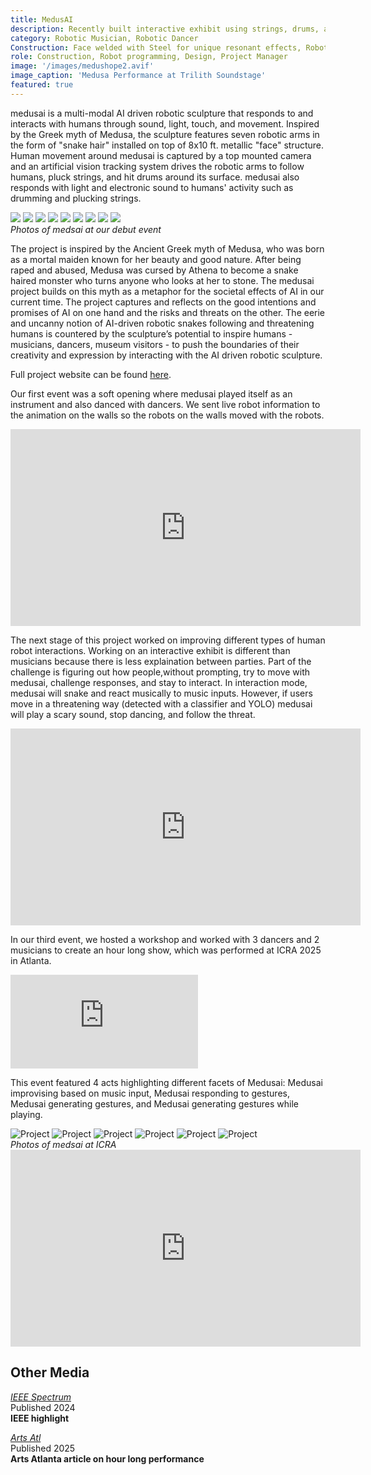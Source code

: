 ```yaml
---
title: MedusAI
description: Recently built interactive exhibit using strings, drums, and robotic arms to create a robotic musician that uses vision and audio input to modify lights, robot movemnents, and string playing.
category: Robotic Musician, Robotic Dancer
Construction: Face welded with Steel for unique resonant effects, Robot preconstructed
role: Construction, Robot programming, Design, Project Manager
image: '/images/medushope2.avif'
image_caption: 'Medusa Performance at Trilith Soundstage'
featured: true
---
```


medusai is a multi-modal AI driven robotic sculpture that responds to and interacts with humans through sound, light, touch, and movement. Inspired by the Greek myth of Medusa, the sculpture features seven robotic arms in the form of "snake hair" installed on top of 8x10 ft. metallic "face" structure. Human movement around medusai is captured by a top mounted camera and an artificial vision tracking system drives the robotic arms to follow humans, pluck strings, and hit drums around its surface. medusai also responds with light and electronic sound to humans' activity such as drumming and plucking strings.

<!-- <div class="gallery-box">
  <div class="gallery">
    <img src="/images/post-1.jpg" loading="lazy">
    <img src="/images/post-2.jpg" loading="lazy">
    <img src="/images/post-3.jpg" loading="lazy">
    <img src="/images/post-4.jpg" loading="lazy">
    <img src="/images/post-8.jpg" loading="lazy">
    <img src="/images/post-5.jpg" loading="lazy">
  </div>
  <em>Gallery / <a href="https://unsplash.com/" target="_blank">Unsplash</a></em>
</div> -->

<div class="gallery-box">
  <div class="gallery">
    <img src="/images/medusai 7.avif" loading="lazy" >
    <img src="/images/medusai3.avif" loading="lazy" >
    <img src="/images/medusaAnimation.png" loading="lazy" >
    <img src="/images/medusai4.avif" loading="lazy" >
    <img src="/images/medusai5.avif" loading="lazy">
    <img src="/images/medusai6.avif" loading="lazy" >
    <img src="/images/medusHope4.avif" loading="lazy" >
    <img src="/images/medushope5.avif" loading="lazy" >
    <img src="/images/medushope6.avif" loading="lazy" >

  </div>
  <em>Photos of medsai at our debut event</em>
</div>



The project is inspired by the Ancient Greek myth of Medusa, who was born as a mortal maiden known for her beauty and good nature. After being raped and abused, Medusa was cursed by Athena to become a snake haired monster who turns anyone who looks at her to stone. The medusai project builds on this myth as a metaphor for the societal effects of AI in our current time. The project captures and reflects on the good intentions and promises of AI on one hand and the risks and threats on the other. The eerie and uncanny notion of AI-driven robotic snakes following and threatening humans is countered by the sculpture’s potential to inspire humans - musicians, dancers, museum visitors -  to push the boundaries of their creativity and expression by interacting with the AI driven robotic sculpture.

Full project website can be found <a href="https://www.medus.ai/" target="_blank">here</a>.




Our first event was a soft opening where medusai played itself as an instrument and also danced with dancers. We sent live robot information to the animation on the walls so the robots on the walls moved with the robots.


<iframe width="560" height="315" src="https://www.youtube.com/embed/ECAHgYpRfzk?si=PwJpF5zfgew1wdOQ" title="YouTube video player" frameborder="0" allow="accelerometer; autoplay; clipboard-write; encrypted-media; gyroscope; picture-in-picture; web-share" referrerpolicy="strict-origin-when-cross-origin" allowfullscreen></iframe>



The next stage of this project worked on improving different types of human robot interactions. Working on an interactive exhibit is different than musicians because there is less explaination between parties. Part of the challenge is figuring out how people,without prompting, try to move with medusai, challenge responses, and stay to interact. In interaction mode, medusai will snake and react musically to music inputs. However, if users move in a threatening way (detected with a classifier and YOLO) medusai will play a scary sound, stop dancing, and follow the threat.


<!-- <iframe width="560" height="315" src="https://www.youtube.com/embed/P6HPhCTA-0s?si=1tLgmfRazs7E6rCu" title="YouTube video player" frameborder="0" allow="accelerometer; autoplay; clipboard-write; encrypted-media; gyroscope; picture-in-picture; web-share" referrerpolicy="strict-origin-when-cross-origin" allowfullscreen></iframe> -->
<iframe width="560" height="315" src="https://www.youtube.com/embed/s2hQNeNBgKI?si=tW3zuHCd0eWTzbR2" title="YouTube video player" frameborder="0" allow="accelerometer; autoplay; clipboard-write; encrypted-media; gyroscope; picture-in-picture; web-share" referrerpolicy="strict-origin-when-cross-origin" allowfullscreen></iframe>


In our third event, we hosted a workshop and worked with 3 dancers and 2 musicians to create an hour long show, which was performed at ICRA 2025 in Atlanta. 

<p><iframe src="https://www.youtube.com/embed/P6HPhCTA-0s?si=1tLgmfRazs7E6rCu" loading="lazy" frameborder="0" allowfullscreen></iframe></p>


This event featured 4 acts highlighting different facets of Medusai: Medusai improvising based on music input, Medusai responding to gestures, Medusai generating gestures, and Medusai generating gestures while playing.

<div class="gallery-box">
  <div class="gallery">
    <img src="/images/medusaiIpek.png" loading="lazy" alt="Project">
    <img src="/images/MedusaiNadya.png" loading="lazy" alt="Project">
    <img src="/images/medusGF4.png" loading="lazy" alt="Project">
    <img src="/images/MedusGF5.png" loading="lazy" alt="Project">
    <img src="/images/MedusGF6.png" loading="lazy" alt="Project">
    <img src="/images/MedusGF7.png" loading="lazy" alt="Project">

  </div>
  <em>Photos of medsai at ICRA</a></em>
</div>

<iframe width="560" height="315" src="https://www.youtube.com/embed/3bjrAkMKspo?si=V5P4V_xxDHASLoTN" title="YouTube video player" frameborder="0" allow="accelerometer; autoplay; clipboard-write; encrypted-media; gyroscope; picture-in-picture; web-share" referrerpolicy="strict-origin-when-cross-origin" allowfullscreen></iframe>

<!-- ## Relevant Publications
<em><a href="https://ieeexplore.ieee.org/abstract/document/10251619" target="_blank">Design of an expressive Robot Guitarist</a></em>
<br>Amit Rogel, Gil Weinberg
<br><strong>Robotics Automation Letter (RAL)</strong> -->

## Other Media
<em><a href="https://ieeexplore.ieee.org/document/10491398" target="_blank">IEEE Spectrum</a></em>
<br> Published 2024
<br><strong>IEEE highlight</strong>

<em><a href="https://www.artsatl.org/dancing-with-robots-ieee-fuses-automation-and-fine-arts/" target="_blank">Arts Atl</a></em>
<br> Published 2025
<br><strong>Arts Atlanta article on hour long performance</strong>

